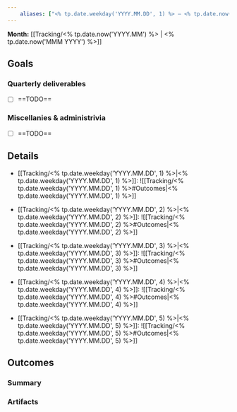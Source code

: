 ```yaml
---
	aliases: ["<% tp.date.weekday('YYYY.MM.DD', 1) %> – <% tp.date.now('YYYY.MM.DD', 4) %>"]
---
```


**Month:** [[Tracking/<% tp.date.now('YYYY.MM') %> | <% tp.date.now('MMM YYYY') %>]]

## Goals

### Quarterly deliverables

- [ ] ==TODO==

### Miscellanies & administrivia

- [ ] ==TODO==


## Details

- [[Tracking/<% tp.date.weekday('YYYY.MM.DD', 1) %>|<% tp.date.weekday('YYYY.MM.DD', 1) %>]]: ![[Tracking/<% tp.date.weekday('YYYY.MM.DD', 1) %>#Outcomes|<% tp.date.weekday('YYYY.MM.DD', 1) %>]]

- [[Tracking/<% tp.date.weekday('YYYY.MM.DD', 2) %>|<% tp.date.weekday('YYYY.MM.DD', 2) %>]]: ![[Tracking/<% tp.date.weekday('YYYY.MM.DD', 2) %>#Outcomes|<% tp.date.weekday('YYYY.MM.DD', 2) %>]]

- [[Tracking/<% tp.date.weekday('YYYY.MM.DD', 3) %>|<% tp.date.weekday('YYYY.MM.DD', 3) %>]]: ![[Tracking/<% tp.date.weekday('YYYY.MM.DD', 3) %>#Outcomes|<% tp.date.weekday('YYYY.MM.DD', 3) %>]]

- [[Tracking/<% tp.date.weekday('YYYY.MM.DD', 4) %>|<% tp.date.weekday('YYYY.MM.DD', 4) %>]]: ![[Tracking/<% tp.date.weekday('YYYY.MM.DD', 4) %>#Outcomes|<% tp.date.weekday('YYYY.MM.DD', 4) %>]]

- [[Tracking/<% tp.date.weekday('YYYY.MM.DD', 5) %>|<% tp.date.weekday('YYYY.MM.DD', 5) %>]]: ![[Tracking/<% tp.date.weekday('YYYY.MM.DD', 5) %>#Outcomes|<% tp.date.weekday('YYYY.MM.DD', 5) %>]]


## Outcomes

### Summary


### Artifacts